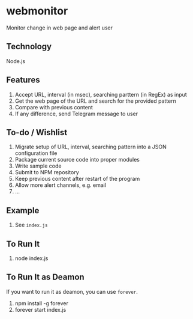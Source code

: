 # webmonitor
Monitor change in web page and alert user

## Technology
Node.js

## Features
1. Accept URL, interval (in msec), searching parttern (in RegEx) as input
1. Get the web page of the URL and search for the provided pattern
1. Compare with previous content
1. If any difference, send Telegram message to user

## To-do / Wishlist
1. Migrate setup of URL, interval, searching pattern into a JSON configuration file
1. Package current source code into proper modules
1. Write sample code
1. Submit to NPM repository
1. Keep previous content after restart of the program
1. Allow more alert channels, e.g. email
1. ...

## Example
1. See `index.js`

## To Run It
1. node index.js

## To Run It as Deamon
If you want to run it as deamon, you can use `forever`.
1. npm install -g forever
1. forever start index.js
